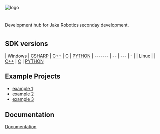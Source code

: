 ![logo](https://www.jakarobotics.com/wp-content/uploads/2022/07/jaka-robotics-logo-1.png)


# 

Development hub for Jaka Robotics seconday development. 


#
## SDK versions

| Windows | [CSHARP](https://github.com/llienke/sdk-win-cs) | [C++](https://github.com/llienke/sdk-win-cpp) | [C](https://github.com/llienke/sdk-win-c) | [PYTHON](https://github.com/llienke/sdk-win-python)
| ------- | -- | --- | - |
| Linux |  | [C++](https://github.com/llienke/sdk-lin-cpp) | [C](https://github.com/llienke/sdk-lin-c) | [PYTHON](https://github.com/llienke/sdk-lin-python)


## Example Projects

- [example 1](https://jakarobotics.com)
- [example 2](https://jakarobotics.com)
- [example 3](https://jakarobotics.com)

  
## Documentation

[Documentation](https://jakarobotics.com)


